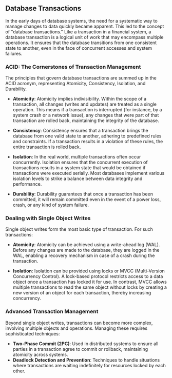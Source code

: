 ## Database Transactions

In the early days of database systems, the need for a systematic way to manage changes to data quickly became apparent. This led to the concept of "database transactions." Like a transaction in a financial system, a database transaction is a logical unit of work that may encompass multiple operations. It ensures that the database transitions from one consistent state to another, even in the face of concurrent accesses and system failures.

### ACID: The Cornerstones of Transaction Management

The principles that govern database transactions are summed up in the ACID acronym, representing Atomicity, Consistency, Isolation, and Durability.

- **Atomicity**: Atomicity implies indivisibility. Within the scope of a transaction, all changes (writes and updates) are treated as a single operation. This means if a transaction is interrupted (for instance, by a system crash or a network issue), any changes that were part of that transaction are rolled back, maintaining the integrity of the database.

- **Consistency**: Consistency ensures that a transaction brings the database from one valid state to another, adhering to predefined rules and constraints. If a transaction results in a violation of these rules, the entire transaction is rolled back.

- **Isolation**: In the real world, multiple transactions often occur concurrently. Isolation ensures that the concurrent execution of transactions results in a system state that would be obtained if transactions were executed serially. Most databases implement various isolation levels to strike a balance between data integrity and performance.

- **Durability**: Durability guarantees that once a transaction has been committed, it will remain committed even in the event of a power loss, crash, or any kind of system failure.

### Dealing with Single Object Writes

Single object writes form the most basic type of transaction. For such transactions:

- **Atomicity**: Atomicity can be achieved using a write-ahead log (WAL). Before any changes are made to the database, they are logged in the WAL, enabling a recovery mechanism in case of a crash during the transaction.

- **Isolation**: Isolation can be provided using locks or MVCC (Multi-Version Concurrency Control). A lock-based protocol restricts access to a data object once a transaction has locked it for use. In contrast, MVCC allows multiple transactions to read the same object without locks by creating a new version of an object for each transaction, thereby increasing concurrency.

### Advanced Transaction Management

Beyond single object writes, transactions can become more complex, involving multiple objects and operations. Managing these requires sophisticated techniques:

- **Two-Phase Commit (2PC)**: Used in distributed systems to ensure all parties in a transaction agree to commit or rollback, maintaining atomicity across systems.
- **Deadlock Detection and Prevention**: Techniques to handle situations where transactions are waiting indefinitely for resources locked by each other.
